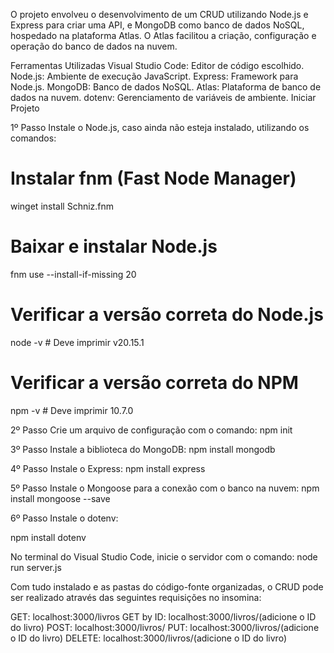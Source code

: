O projeto envolveu o desenvolvimento de um CRUD utilizando Node.js e Express para criar uma API, e MongoDB como banco de dados NoSQL, hospedado na plataforma Atlas. O Atlas facilitou a criação, configuração e operação do banco de dados na nuvem.

Ferramentas Utilizadas
Visual Studio Code: Editor de código escolhido.
Node.js: Ambiente de execução JavaScript.
Express: Framework para Node.js.
MongoDB: Banco de dados NoSQL.
Atlas: Plataforma de banco de dados na nuvem.
dotenv: Gerenciamento de variáveis de ambiente.
Iniciar Projeto

1º Passo
Instale o Node.js, caso ainda não esteja instalado, utilizando os comandos:

# Instalar fnm (Fast Node Manager)
winget install Schniz.fnm

# Baixar e instalar Node.js
fnm use --install-if-missing 20

# Verificar a versão correta do Node.js
node -v # Deve imprimir v20.15.1

# Verificar a versão correta do NPM
npm -v # Deve imprimir 10.7.0

2º Passo
Crie um arquivo de configuração com o comando:
npm init

3º Passo
Instale a biblioteca do MongoDB:
npm install mongodb

4º Passo
Instale o Express:
npm install express

5º Passo
Instale o Mongoose para a conexão com o banco na nuvem:
npm install mongoose --save

6º Passo
Instale o dotenv:

npm install dotenv

No terminal do Visual Studio Code, inicie o servidor com o comando:
node run server.js

Com tudo instalado e as pastas do código-fonte organizadas, o CRUD pode ser realizado através das seguintes requisições no insomina:

GET: localhost:3000/livros
GET by ID: localhost:3000/livros/(adicione o ID do livro)
POST: localhost:3000/livros/
PUT: localhost:3000/livros/(adicione o ID do livro)
DELETE: localhost:3000/livros/(adicione o ID do livro)



